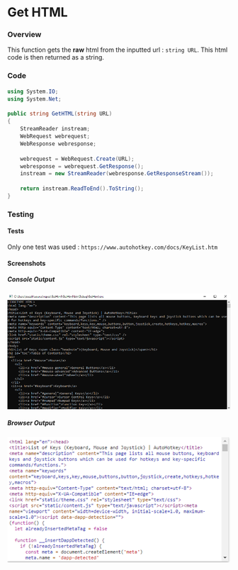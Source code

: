 # Get HTML

### Overview

This function gets the **raw** html from the inputted url : `string URL`. This html code is then returned as a string.

### Code
``` csharp
using System.IO;
using System.Net;

public string GetHTML(string URL)
{
    StreamReader instream;
    WebRequest webrequest;
    WebResponse webresponse;

    webrequest = WebRequest.Create(URL);
    webresponse = webrequest.GetResponse();
    instream = new StreamReader(webresponse.GetResponseStream());

    return instream.ReadToEnd().ToString();
}
```
### Testing

#### Tests

Only one test was used : `https://www.autohotkey.com/docs/KeyList.htm`

#### Screenshots

##### Console Output

![](https://raw.githubusercontent.com/joesunley/NEA-Project/master/Resources/GetHTML%20Testing%20Screenshot%201.png)


##### Browser Output

![](https://raw.githubusercontent.com/joesunley/NEA-Project/master/Resources/GetHTML%20Testing%20Screenshot%202.png)

